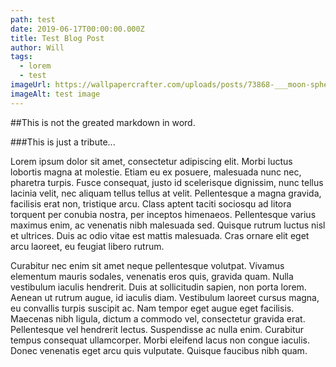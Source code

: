 ```yaml
---
path: test
date: 2019-06-17T00:00:00.000Z
title: Test Blog Post
author: Will
tags:
  - lorem
  - test
imageUrl: https://wallpapercrafter.com/uploads/posts/73868-___moon-sphere-globe-and-full-moon-hd.jpg
imageAlt: test image
---
```


##This is not the greated markdown in word.

###This is just a tribute...

Lorem ipsum dolor sit amet, consectetur adipiscing elit. Morbi luctus lobortis magna at molestie. Etiam eu ex posuere, malesuada nunc nec, pharetra turpis. Fusce consequat, justo id scelerisque dignissim, nunc tellus lacinia velit, nec aliquam tellus tellus at velit. Pellentesque a magna gravida, facilisis erat non, tristique arcu. Class aptent taciti sociosqu ad litora torquent per conubia nostra, per inceptos himenaeos. Pellentesque varius maximus enim, ac venenatis nibh malesuada sed. Quisque rutrum luctus nisl et ultrices. Duis ac odio vitae est mattis malesuada. Cras ornare elit eget arcu laoreet, eu feugiat libero rutrum.

Curabitur nec enim sit amet neque pellentesque volutpat. Vivamus elementum mauris sodales, venenatis eros quis, gravida quam. Nulla vestibulum iaculis hendrerit. Duis at sollicitudin sapien, non porta lorem. Aenean ut rutrum augue, id iaculis diam. Vestibulum laoreet cursus magna, eu convallis turpis suscipit ac. Nam tempor eget augue eget facilisis. Maecenas nibh ligula, dictum a commodo vel, consectetur gravida erat. Pellentesque vel hendrerit lectus. Suspendisse ac nulla enim. Curabitur tempus consequat ullamcorper. Morbi eleifend lacus non congue iaculis. Donec venenatis eget arcu quis vulputate. Quisque faucibus nibh quam.
